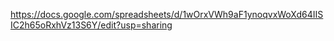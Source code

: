 https://docs.google.com/spreadsheets/d/1wOrxVWh9aF1ynoqvxWoXd64IISIC2h65oRxhVz13S6Y/edit?usp=sharing